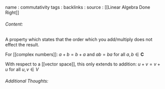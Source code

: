 name : commutativity
tags : 
backlinks : 
source : [[Linear Algebra Done Right]]

###### Content:
A property which states that the order which you add/multiply does not effect the result.

For [[complex numbers]]:
$a+b = b + a$ and $ab = ba$ for all $a,b \in \textbf{C}$

With respect to a [[vector space]], this only extends to addition:
$u+v = v+u$ for all $u,v \in V$

###### Additional Thoughts:
